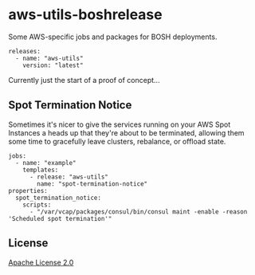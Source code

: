 # aws-utils-boshrelease

Some AWS-specific jobs and packages for BOSH deployments.

    releases:
      - name: "aws-utils"
        version: "latest"

Currently just the start of a proof of concept...


## Spot Termination Notice

Sometimes it's nicer to give the services running on your AWS Spot Instances a heads up that they're about to be
terminated, allowing them some time to gracefully leave clusters, rebalance, or offload state.

    jobs:
      - name: "example"
        templates:
          - release: "aws-utils"
            name: "spot-termination-notice"    
    properties:
      spot_termination_notice:
        scripts:
          - "/var/vcap/packages/consul/bin/consul maint -enable -reason 'Scheduled spot termination'"


## License

[Apache License 2.0](./LICENSE)
